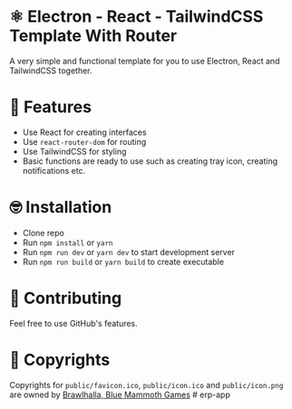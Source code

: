 # ⚛ Electron - React - TailwindCSS Template With Router

A very simple and functional template for you to use Electron, React and TailwindCSS together.

# 🎀 Features

-   Use React for creating interfaces
-   Use `react-router-dom` for routing
-   Use TailwindCSS for styling
-   Basic functions are ready to use such as creating tray icon, creating notifications etc.

# 🤓 Installation

-   Clone repo
-   Run `npm install` or `yarn`
-   Run `npm run dev` or `yarn dev` to start development server
-   Run `npm run build` or `yarn build` to create executable

# 🧦 Contributing

Feel free to use GitHub's features.

# 📄 Copyrights

Copyrights for `public/favicon.ico`, `public/icon.ico` and `public/icon.png` are owned by [Brawlhalla, Blue Mammoth Games](https://www.brawlhalla.com/)
#   e r p - a p p  
 
